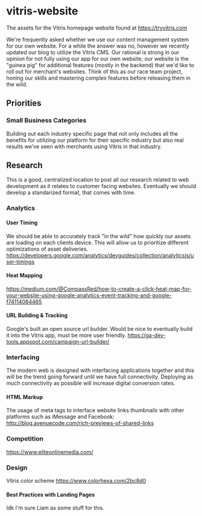 # vitris-website
The assets for the Vitris homepage website found at https://tryvitris.com

We're frequently asked whether we use our content management system for our own website. For a while the answer was no, however we recently updated our blog to utilize the Vitris CMS. Our rational is strong in our opinion for not fully using our app for our own website; our website is the "guinea pig" for additional features (mostly in the backend) that we'd like to roll out for merchant's websites. Think of this as our race team project, honing our skills and mastering complex features before releasing them in the wild.

## Priorities

  ### Small Business Categories
  Building out each industry specific page that not only includes all the benefits for utilizing our platform for their specific industry but also real results we've seen with merchants using Vitris in that industry.

## Research

This is a good, centralized location to post all our research related to web development as it relates to customer facing websites. Eventually we should develop a standarized format, that comes with time.

  ### Analytics

  #### User Timing
  We should be able to accurately track "in the wild" how quickly our assets are loading on each clients device. This will allow us to prioritize different optimizations of asset deliveries.
  https://developers.google.com/analytics/devguides/collection/analyticsjs/user-timings
  
  #### Heat Mapping
  https://medium.com/@CompassRed/how-to-create-a-click-heat-map-for-your-website-using-google-analytics-event-tracking-and-google-f74114084465
  
  #### URL Building & Tracking
  Google's built an open source url builder. Would be nice to eventually build it into the Vitris app, must be more user friendly.
  https://ga-dev-tools.appspot.com/campaign-url-builder/
  
  ### Interfacing
  The modern web is designed with interfacing applications together and this will be the trend going forward until we have full connectivity. Deploying as much connectivity as possible will increase digital conversion rates.
  
  #### HTML Markup
  The usage of meta tags to interface website links thumbnails with other platforms such as iMessage and Facebook: http://blog.avenuecode.com/rich-previews-of-shared-links
  
  ### Competition
  https://www.eliteonlinemedia.com/
  
  ### Design
  
  Vitris color scheme https://www.colorhexa.com/2bc8d0
  
  #### Best Practices with Landing Pages
  Idk I'm sure Liam as some stuff for this.
